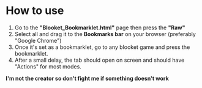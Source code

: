 # How to use
  1. Go to the **"Blooket_Bookmarklet.html"** page then press the **"Raw"**
  2. Select all and drag it to the **Bookmarks bar** on your browser (preferably "Google Chrome")
  3. Once it's set as a bookmarklet, go to any blooket game and press the bookmarklet.
  4. After a small delay, the tab should open on screen and should have "Actions" for most modes.

**I'm not the creator so don't fight me if something doesn't work**
